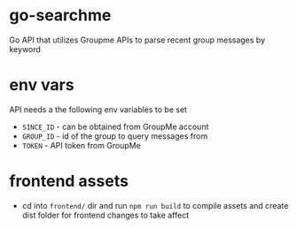 # go-searchme
Go API that utilizes Groupme APIs to parse recent group messages by keyword

# env vars
API needs a the following env variables to be set
* `SINCE_ID` - can be obtained from GroupMe account
* `GROUP_ID` - id of the group to query messages from
* `TOKEN` - API token from GroupMe

# frontend assets
* cd into `frontend/` dir and run `npm run build` to compile assets and create dist folder for frontend changes to take affect